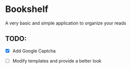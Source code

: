 # Bookshelf
A very basic and simple application to organize your reads

## TODO:

- [x] Add Google Captcha
- [ ] Modify templates and provide a better look

